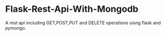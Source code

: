 # Flask-Rest-Api-With-Mongodb
A rest api including GET,POST,PUT and DELETE operations uisng flask and pymongo.

